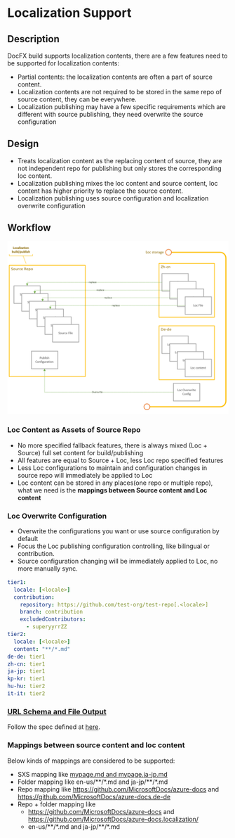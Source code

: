 # Localization Support

## Description

DocFX build supports localization contents, there are a few features need to be supported for localization contents:
  - Partial contents: the localization contents are often a part of source content.
  - Localization contents are not required to be stored in the same repo of source content, they can be everywhere.
  - Localization publishing may have a few specific requirements which are different with source publishing, they need overwrite the source configuration

## Design

- Treats localization content as the replacing content of source, they are not independent repo for publishing but only stores the corresponding loc content.
- Localization publishing mixes the loc content and source content, loc content has higher priority to replace the source content.
- Localization publishing uses source configuration and localization overwrite configuration

## Workflow

![Localization Publishing And Build](images/loc_build_publish.PNG)

### Loc Content as Assets of Source Repo 

  - No more specified fallback features, there is always mixed (Loc + Source) full set content for build/publishing  
  - All features are equal to Source + Loc, less Loc repo specified features  
  - Less Loc configurations to maintain and configuration changes in source repo will immediately be applied to Loc  
  - Loc content can be stored in any places(one repo or multiple repo), what we need is the **mappings between Source content and Loc content**  

### Loc Overwrite Configuration

  - Overwrite the configurations you want or use source configuration by default  
  - Focus the Loc publishing configuration controlling, like bilingual or contribution.  
  - Source configuration changing will be immediately applied to Loc, no more manually sync.
  ```yaml
  tier1:
    locale: [<locale>]
    contribution:
      repository: https://github.com/test-org/test-repo[.<locale>]
      branch: contribution
      excludedContributors:
        - superyyrrZZ
  tier2:
    locale: [<locale>]
    content: "**/*.md"
  de-de: tier1
  zh-cn: tier1
  ja-jp: tier1
  kp-kr: tier1
  hu-hu: tier2
  it-it: tier2
  ```

### [URL Schema and File Output](https://github.com/dotnet/docfx/blob/v3/docs/designs/output.md#url-schema)

Follow the spec defined at [here](https://github.com/dotnet/docfx/blob/v3/docs/designs/output.md#url-schema).

### Mappings between source content and loc content

Below kinds of mappings are considered to be supported:
  - SXS mapping like [mypage.md and mypage.ja-jp.md](https://github.com/dotnet/docfx/issues/803)
  - Folder mapping like en-us/\*\*/\*.md and ja-jp/\*\*/\*.md
  - Repo mapping like https://github.com/MicrosoftDocs/azure-docs and https://github.com/MicrosoftDocs/azure-docs.de-de
  - Repo + folder mapping like
    - https://github.com/MicrosoftDocs/azure-docs and https://github.com/MicrosoftDocs/azure-docs.localization/
    - en-us/\*\*/\*.md and ja-jp/\*\*/\*.md
